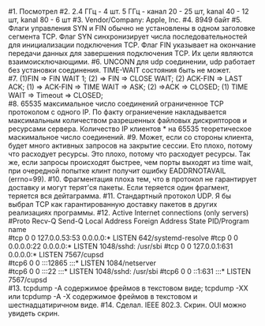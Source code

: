 #1. Посмотрел
#2. 2.4 ГГц - 4 шт. 5 ГГц - канал 20 - 25 шт, kanal 40 - 12 шт, kanal 80 - 6 шт 
#3. Vendor/Company: Apple, Inc.
#4. 8949 байт
#5. Флаги управления SYN и FIN обычно не установлены в одном заголовке сегмента TCP. Флаг SYN синхронизирует числа последовательностей для инициализации подключения TCP. Флаг FIN указывает на окончание передачи данных для завершения подключения TCP. Их цели являются взаимоисключающими. 
#6. UNCONN для udp соединении, udp работает без установки соединения. TIME-WAIT состояния быть не может.  
#7. (1)FIN => FIN WAIT 1; (2) => FIN => CLOSE WAIT; (2) ACK-FIN => LAST ACK; (1) => ACK-FIN => TIME WAIT => ASK; (2) =>ACK => CLOSED; (1) TIME WAIT => Timeout => CLOSED;  
#8. 65535 максимальное число соединений ограниченное TCP протоколом с одного IP. По факту ограниечение накладывается максимальным количеством разрешенных файловых дискрипторов и ресурсами сервера. Количество IP клиентов * на 65535 теоретическое маскимальное число соединений.
#9. Может, если со стороны клиента, будет много активных запросов на закрытие сессии. Ето плохо, потому что расходует ресурсы. Это плохо, потому что расходует ресурсы. Так же, если запросы происходят быстрее, чем порты выходят из time wait, при очередной попытке клинт получит ошибку EADDRNOTAVAIL (errno=99). 
#10. Фрагментация плоха тем, что в протокол не гарантирует доставку и могут терят'ся пакеты. Если теряется один фрагмент, теряется вся дейтаграмма.
#11. Стандартный протокол UDP. Я бы выбрал TCP как гарантированную доставку пакетов в других реализациях программы.
#12. Active Internet connections (only servers)
#Proto Recv-Q Send-Q Local Address           Foreign Address         State       PID/Program name    
#tcp        0      0 127.0.0.53:53           0.0.0.0:*               LISTEN      642/systemd-resolve 
#tcp        0      0 0.0.0.0:22              0.0.0.0:*               LISTEN      1048/sshd: /usr/sbi 
#tcp        0      0 127.0.0.1:631           0.0.0.0:*               LISTEN      7567/cupsd          
#tcp6       0      0 :::12865                :::*                    LISTEN      1084/netserver      
#tcp6       0      0 :::22                   :::*                    LISTEN      1048/sshd: /usr/sbi 
#tcp6       0      0 ::1:631                 :::*                    LISTEN      7567/cupsd     
#13. tcpdump -A содержимое фреймов в текстовом виде; tcpdump -XX или tcpdump -A -X содержимое фреймов в текстовом и шестнадцатиричном виде.
#14. Сделал. IEEE 802.3. Скрин. OUI можно увидеть скрин.  
